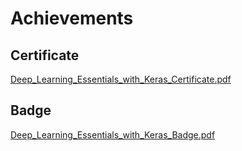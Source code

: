 

# Achievements
## Certificate
[Deep_Learning_Essentials_with_Keras_Certificate.pdf](https://prod-files-secure.s3.us-west-2.amazonaws.com/03e82b26-cccb-4906-bb56-adabcbdc0655/f5cf1405-8a02-49a4-beb6-3d50b033ba6e/Deep_Learning_Essentials_with_Keras_Certificate.pdf?X-Amz-Algorithm=AWS4-HMAC-SHA256&X-Amz-Content-Sha256=UNSIGNED-PAYLOAD&X-Amz-Credential=ASIAZI2LB4662AKXDCO6%2F20250201%2Fus-west-2%2Fs3%2Faws4_request&X-Amz-Date=20250201T091430Z&X-Amz-Expires=3600&X-Amz-Security-Token=IQoJb3JpZ2luX2VjEMj%2F%2F%2F%2F%2F%2F%2F%2F%2F%2FwEaCXVzLXdlc3QtMiJIMEYCIQCGsWdfXHi2Ce8reCMfNPYX32SThG%2BnQQ4jrD43gC%2B5FwIhALJZizBGNdHJdYnzee9FifcT9RtmWVuxV9YOqaEF2AX0KogECNH%2F%2F%2F%2F%2F%2F%2F%2F%2F%2FwEQABoMNjM3NDIzMTgzODA1IgwTaiNfZpqKIMdmv60q3AOz6MbeRACl6%2BPbnBSkORVIDwJ8jemdCVWBF3VuYdJohkWhVQBmzPAAR%2BQY%2FIw4F8RuUKUxqgdXGz8IQMDdQviESbtwQU3g%2Bw3cHLt1hMV%2FPkFRbhP3uajCtBsHQwCH45xCn7qwegY0l3DqkgeUVv37hAnolEtnprDOQq7Ri3MmdJSeOIfo7T%2F0BDPBsxdMM%2FACDdCZEb6OMGTgRoucudDhV9T4FfWV2yQOLIwV4UkUFTuHfChKLFBHlJ%2F%2BFniJKSdxL6EDgOCIKE5rOC9mCiC1K4M275UdWy6uI0bZ3CiYNT8WvTY%2FNsXh5oVrxM%2FEPNgY31MgtSpiW7%2BMwTslcmHFCWXkh8DL7%2Fn4SWFlKfVEoH6%2BCu%2BpkdI9cT6IhNLLp3UlouCJBFAV5bV1RpjunRNH52NDUFZDH56k92wk1%2BokvqO4c7pNxwqc3MtWLDqXeC451rWEw2%2BsoIzWutIOC8FhgpdsFstpnOwGTAkS1uzjT1sRD2bQhZerJDVMpcnoAXuPs6vTZEnkwQ0p%2BzYryIWR7dCvQB%2BoeAlX4uJN6iPjvStR%2BxOPK6Bi6nr6JnuuNOjHq8J3lvcwNZp9LnUxD9MCmMzcnlOu1EBNLWy%2BNEMVHfmZ5Ma%2FGvJ8TZu0QTC9pPe8BjqkAf24k89k4F7gqNwMqwKoJ1Z5tpYO4ZbEl9u3Ageup%2BH2PVkocW4n%2F95O9WQhzQyBiB549OxGjfvKAfwd3CDc4h5wDNhqzWpmDiHXzjy2%2FoUy25NbeVZmTIUiXHCzGUZ1JJ4xruGxZ4pOS2Bs56YALRD28BZXFUM88T92MKPAgywsKaw2n5XUxEqk8OpMmeaLiwIy7Spys6EtM7zv0fnhc4y10ihf&X-Amz-Signature=c914e33df2152d8413d41c61b8ec315a9e7e5e3ef6c339e57957916d16aa25f0&X-Amz-SignedHeaders=host&x-id=GetObject)
## Badge
[Deep_Learning_Essentials_with_Keras_Badge.pdf](https://prod-files-secure.s3.us-west-2.amazonaws.com/03e82b26-cccb-4906-bb56-adabcbdc0655/5c209097-6d96-477f-a031-edc11aa6225f/Deep_Learning_Essentials_with_Keras_Badge.pdf?X-Amz-Algorithm=AWS4-HMAC-SHA256&X-Amz-Content-Sha256=UNSIGNED-PAYLOAD&X-Amz-Credential=ASIAZI2LB4662AKXDCO6%2F20250201%2Fus-west-2%2Fs3%2Faws4_request&X-Amz-Date=20250201T091430Z&X-Amz-Expires=3600&X-Amz-Security-Token=IQoJb3JpZ2luX2VjEMj%2F%2F%2F%2F%2F%2F%2F%2F%2F%2FwEaCXVzLXdlc3QtMiJIMEYCIQCGsWdfXHi2Ce8reCMfNPYX32SThG%2BnQQ4jrD43gC%2B5FwIhALJZizBGNdHJdYnzee9FifcT9RtmWVuxV9YOqaEF2AX0KogECNH%2F%2F%2F%2F%2F%2F%2F%2F%2F%2FwEQABoMNjM3NDIzMTgzODA1IgwTaiNfZpqKIMdmv60q3AOz6MbeRACl6%2BPbnBSkORVIDwJ8jemdCVWBF3VuYdJohkWhVQBmzPAAR%2BQY%2FIw4F8RuUKUxqgdXGz8IQMDdQviESbtwQU3g%2Bw3cHLt1hMV%2FPkFRbhP3uajCtBsHQwCH45xCn7qwegY0l3DqkgeUVv37hAnolEtnprDOQq7Ri3MmdJSeOIfo7T%2F0BDPBsxdMM%2FACDdCZEb6OMGTgRoucudDhV9T4FfWV2yQOLIwV4UkUFTuHfChKLFBHlJ%2F%2BFniJKSdxL6EDgOCIKE5rOC9mCiC1K4M275UdWy6uI0bZ3CiYNT8WvTY%2FNsXh5oVrxM%2FEPNgY31MgtSpiW7%2BMwTslcmHFCWXkh8DL7%2Fn4SWFlKfVEoH6%2BCu%2BpkdI9cT6IhNLLp3UlouCJBFAV5bV1RpjunRNH52NDUFZDH56k92wk1%2BokvqO4c7pNxwqc3MtWLDqXeC451rWEw2%2BsoIzWutIOC8FhgpdsFstpnOwGTAkS1uzjT1sRD2bQhZerJDVMpcnoAXuPs6vTZEnkwQ0p%2BzYryIWR7dCvQB%2BoeAlX4uJN6iPjvStR%2BxOPK6Bi6nr6JnuuNOjHq8J3lvcwNZp9LnUxD9MCmMzcnlOu1EBNLWy%2BNEMVHfmZ5Ma%2FGvJ8TZu0QTC9pPe8BjqkAf24k89k4F7gqNwMqwKoJ1Z5tpYO4ZbEl9u3Ageup%2BH2PVkocW4n%2F95O9WQhzQyBiB549OxGjfvKAfwd3CDc4h5wDNhqzWpmDiHXzjy2%2FoUy25NbeVZmTIUiXHCzGUZ1JJ4xruGxZ4pOS2Bs56YALRD28BZXFUM88T92MKPAgywsKaw2n5XUxEqk8OpMmeaLiwIy7Spys6EtM7zv0fnhc4y10ihf&X-Amz-Signature=e10e992d5034be1ec08bd929f553f6c7436abff3f581bbe38013c97cf4fc9b65&X-Amz-SignedHeaders=host&x-id=GetObject)
